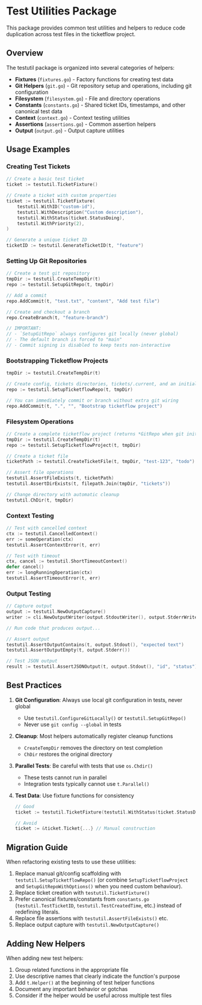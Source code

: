 # Test Utilities Package

This package provides common test utilities and helpers to reduce code duplication across test files in the ticketflow project.

## Overview

The testutil package is organized into several categories of helpers:

- **Fixtures** (`fixtures.go`) - Factory functions for creating test data
- **Git Helpers** (`git.go`) - Git repository setup and operations, including git configuration
- **Filesystem** (`filesystem.go`) - File and directory operations
- **Constants** (`constants.go`) - Shared ticket IDs, timestamps, and other canonical test data
- **Context** (`context.go`) - Context testing utilities
- **Assertions** (`assertions.go`) - Common assertion helpers
- **Output** (`output.go`) - Output capture utilities

## Usage Examples

### Creating Test Tickets

```go
// Create a basic test ticket
ticket := testutil.TicketFixture()

// Create a ticket with custom properties
ticket := testutil.TicketFixture(
    testutil.WithID("custom-id"),
    testutil.WithDescription("Custom description"),
    testutil.WithStatus(ticket.StatusDoing),
    testutil.WithPriority(2),
)

// Generate a unique ticket ID
ticketID := testutil.GenerateTicketID(t, "feature")
```

### Setting Up Git Repositories

```go
// Create a test git repository
tmpDir := testutil.CreateTempDir(t)
repo := testutil.SetupGitRepo(t, tmpDir)

// Add a commit
repo.AddCommit(t, "test.txt", "content", "Add test file")

// Create and checkout a branch
repo.CreateBranch(t, "feature-branch")

// IMPORTANT:
// - `SetupGitRepo` always configures git locally (never global)
// - The default branch is forced to "main"
// - Commit signing is disabled to keep tests non-interactive
```

### Bootstrapping Ticketflow Projects

```go
tmpDir := testutil.CreateTempDir(t)

// Create config, tickets directories, tickets/.current, and an initialized git repo
repo := testutil.SetupTicketflowRepo(t, tmpDir)

// You can immediately commit or branch without extra git wiring
repo.AddCommit(t, ".", "", "Bootstrap ticketflow project")
```

### Filesystem Operations

```go
// Create a complete ticketflow project (returns *GitRepo when git init enabled)
tmpDir := testutil.CreateTempDir(t)
repo := testutil.SetupTicketflowProject(t, tmpDir)

// Create a ticket file
ticketPath := testutil.CreateTicketFile(t, tmpDir, "test-123", "todo")

// Assert file operations
testutil.AssertFileExists(t, ticketPath)
testutil.AssertDirExists(t, filepath.Join(tmpDir, "tickets"))

// Change directory with automatic cleanup
testutil.ChDir(t, tmpDir)
```

### Context Testing

```go
// Test with cancelled context
ctx := testutil.CancelledContext()
err := someOperation(ctx)
testutil.AssertContextError(t, err)

// Test with timeout
ctx, cancel := testutil.ShortTimeoutContext()
defer cancel()
err := longRunningOperation(ctx)
testutil.AssertTimeoutError(t, err)
```

### Output Testing

```go
// Capture output
output := testutil.NewOutputCapture()
writer := cli.NewOutputWriter(output.StdoutWriter(), output.StderrWriter(), cli.FormatText)

// Run code that produces output...

// Assert output
testutil.AssertOutputContains(t, output.Stdout(), "expected text")
testutil.AssertOutputEmpty(t, output.Stderr())

// Test JSON output
result := testutil.AssertJSONOutput(t, output.Stdout(), "id", "status")
```

## Best Practices

1. **Git Configuration**: Always use local git configuration in tests, never global
   - Use `testutil.ConfigureGitLocally()` or `testutil.SetupGitRepo()`
   - Never use `git config --global` in tests

2. **Cleanup**: Most helpers automatically register cleanup functions
   - `CreateTempDir` removes the directory on test completion
   - `ChDir` restores the original directory

3. **Parallel Tests**: Be careful with tests that use `os.Chdir()`
   - These tests cannot run in parallel
   - Integration tests typically cannot use `t.Parallel()`

4. **Test Data**: Use fixture functions for consistency
   ```go
   // Good
   ticket := testutil.TicketFixture(testutil.WithStatus(ticket.StatusDoing))
   
   // Avoid
   ticket := &ticket.Ticket{...} // Manual construction
   ```

## Migration Guide

When refactoring existing tests to use these utilities:

1. Replace manual git/config scaffolding with `testutil.SetupTicketflowRepo()` (or combine `SetupTicketflowProject` and `SetupGitRepoWithOptions()` when you need custom behaviour).
2. Replace ticket creation with `testutil.TicketFixture()`
3. Prefer canonical fixtures/constants from `constants.go` (`testutil.TestTicketID`, `testutil.TestCreatedTime`, etc.) instead of redefining literals.
4. Replace file assertions with `testutil.AssertFileExists()` etc.
5. Replace output capture with `testutil.NewOutputCapture()`

## Adding New Helpers

When adding new test helpers:

1. Group related functions in the appropriate file
2. Use descriptive names that clearly indicate the function's purpose
3. Add `t.Helper()` at the beginning of test helper functions
4. Document any important behavior or gotchas
5. Consider if the helper would be useful across multiple test files
